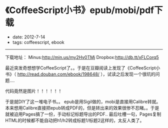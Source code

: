 # 《CoffeeScript小书》epub/mobi/pdf下载
- date: 2012-7-14
- tags: coffeescript, ebook

---

下载地址： 
Minus:http://min.us/my2Hv0TMj 
Dropbox:http://db.tt/xFLCorq5 

最近突发奇想想学CoffeeScript了。。于是在豆瓣阅读上发现了《CoffeeScript小书》（ http://read.douban.com/ebook/198648/ ），试读之后发现一个很坑的问题....

代码竟然是图片！！！！！！

于是就DIY了这一堆电子书。。
epub是用Sigil做的，mobi是直接用Calibre转就。
本来想用Calibre直接把epub转成PDF的，但是转出来的效果很惨不忍睹。。于是就被迫用Pages搞了一份，手动标记标题导出的PDF..
最后吐槽一句，Pages复制HTML的时候都不能自动把h1/h2转成标题1/标题2这样的，太反人类了。